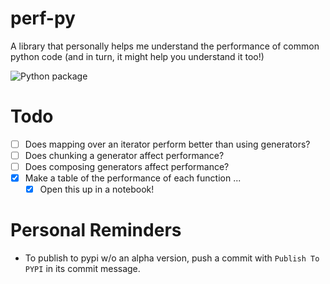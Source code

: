 # perf-py

A library that personally helps me understand the performance of common python code (and in turn, it might help you understand it too!)

![Python package](https://github.com/mr-uuid/perfpy/workflows/Python%20package/badge.svg)

# Todo
- [ ] Does mapping over an iterator perform better than using generators?
- [ ] Does chunking a generator affect performance?
- [ ] Does composing generators affect performance? 
- [x] Make a table of the performance of each function ...
    - [x] Open this up in a notebook!

# Personal Reminders
- To publish to pypi w/o an alpha version, push a commit with `Publish To PYPI` in its commit message.
